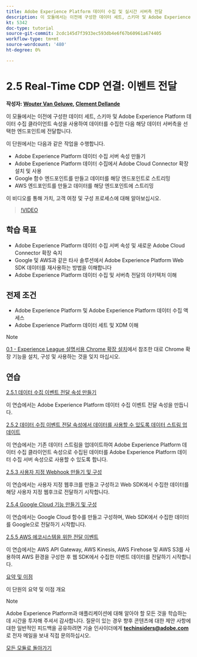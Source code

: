 ```yaml
---
title: Adobe Experience Platform 데이터 수집 및 실시간 서버측 전달
description: 이 모듈에서는 이전에 구성한 데이터 세트, 스키마 및 Adobe Experience Platform 데이터 수집 서버 속성을 사용하여 데이터를 수집한 다음 해당 데이터 서버측을 선택한 엔드포인트에 전달합니다.
kt: 5342
doc-type: tutorial
source-git-commit: 2cdc145d7f3933ec593db4e6f67b60961a674405
workflow-type: tm+mt
source-wordcount: '480'
ht-degree: 0%

---
```


# 2.5 Real-Time CDP 연결: 이벤트 전달

**작성자: [Wouter Van Geluwe](https://www.linkedin.com/in/woutervangeluwe/), [Clement Dellande](https://www.linkedin.com/in/clement-delalande/)**

이 모듈에서는 이전에 구성한 데이터 세트, 스키마 및 Adobe Experience Platform 데이터 수집 클라이언트 속성을 사용하여 데이터를 수집한 다음 해당 데이터 서버측을 선택한 엔드포인트에 전달합니다.

이 단원에서는 다음과 같은 작업을 수행합니다.

- Adobe Experience Platform 데이터 수집 서버 속성 만들기
- Adobe Experience Platform 데이터 수집에서 Adobe Cloud Connector 확장 설치 및 사용
- Google 함수 엔드포인트를 만들고 데이터를 해당 엔드포인트로 스트리밍
- AWS 엔드포인트를 만들고 데이터를 해당 엔드포인트에 스트리밍

이 비디오를 통해 가치, 고객 여정 및 구성 프로세스에 대해 알아보십시오.

>[!VIDEO](https://video.tv.adobe.com/v/331987?quality=12&learn=on)

## 학습 목표

- Adobe Experience Platform 데이터 수집 서버 속성 및 새로운 Adobe Cloud Connector 확장 숙지
- Google 및 AWS과 같은 타사 솔루션에서 Adobe Experience Platform Web SDK 데이터를 재사용하는 방법을 이해합니다
- Adobe Experience Platform 데이터 수집 및 서버측 전달의 아키텍처 이해

## 전제 조건

- Adobe Experience Platform 및 Adobe Experience Platform 데이터 수집 액세스
- Adobe Experience Platform 데이터 세트 및 XDM 이해

>[!NOTE]
>
>[0.1 - Experience League 설명서용 Chrome 확장 설치](../../gettingstarted/gettingstarted/ex1.md)에서 참조한 대로 Chrome 확장 기능을 설치, 구성 및 사용하는 것을 잊지 마십시오.

## 연습

[2.5.1 데이터 수집 이벤트 전달 속성 만들기](./ex1.md)

이 연습에서는 Adobe Experience Platform 데이터 수집 이벤트 전달 속성을 만듭니다.

[2.5.2 데이터 수집 이벤트 전달 속성에서 데이터를 사용할 수 있도록 데이터 스트림 업데이트](./ex2.md)

이 연습에서는 기존 데이터 스트림을 업데이트하여 Adobe Experience Platform 데이터 수집 클라이언트 속성으로 수집된 데이터를 Adobe Experience Platform 데이터 수집 서버 속성으로 사용할 수 있도록 합니다.

[2.5.3 사용자 지정 Webhook 만들기 및 구성](./ex3.md)

이 연습에서는 사용자 지정 웹후크를 만들고 구성하고 Web SDK에서 수집한 데이터를 해당 사용자 지정 웹후크로 전달하기 시작합니다.

[2.5.4 Google Cloud 기능 만들기 및 구성](./ex4.md)

이 연습에서는 Google Cloud 함수를 만들고 구성하며, Web SDK에서 수집한 데이터를 Google으로 전달하기 시작합니다.

[2.5.5 AWS 에코시스템을 위한 전달 이벤트](./ex5.md)

이 연습에서는 AWS API Gateway, AWS Kinesis, AWS Firehose 및 AWS S3를 사용하여 AWS 환경을 구성한 후 웹 SDK에서 수집한 이벤트 데이터를 전달하기 시작합니다.

[요약 및 이점](./summary.md)

이 단원의 요약 및 이점 개요

>[!NOTE]
>
>Adobe Experience Platform과 애플리케이션에 대해 알아야 할 모든 것을 학습하는 데 시간을 투자해 주셔서 감사합니다. 질문이 있는 경우 향후 콘텐츠에 대한 제안 사항에 대한 일반적인 피드백을 공유하려면 기술 인사이더에게 **techinsiders@adobe.com**&#x200B;로 전자 메일을 보내 직접 문의하십시오.

[모든 모듈로 돌아가기](../../../overview.md)
